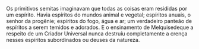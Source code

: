 ﻿Os primitivos semitas imaginavam que todas as coisas eram resididas por um espírito. Havia espíritos do mundos animal e vegetal; espíritos anuais, o senhor da progênie; espíritos do fogo,  água e ar; um verdadeiro panteão de espíritos a serem temidos e adorados. E o ensinamento de Melquisedeque a respeito de um Criador Universal nunca destruíu completamente a crença nesses espíritos subordinados ou deuses da natureza.